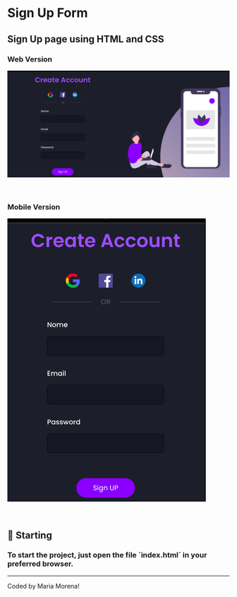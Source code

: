 # Sign Up Form

<h2>Sign Up page using HTML and CSS</h2>

### Web Version

<p>
<img src="assets/web_version.png" alt="Web Version" width="950px">
</p>

<br>

### Mobile Version

<p>
<img src="assets/mobile_version.png" alt="Mobile Version" width="450px">
</p>

<br>

## 🚀 Starting

<h3>To start the project, just open the file `index.html` in your preferred browser.</h3>

---

Coded by Maria Morena!
